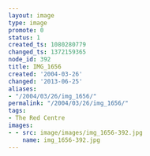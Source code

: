 ```yaml
---
layout: image
type: image
promote: 0
status: 1
created_ts: 1080280779
changed_ts: 1372159365
node_id: 392
title: IMG_1656
created: '2004-03-26'
changed: '2013-06-25'
aliases:
- "/2004/03/26/img_1656/"
permalink: "/2004/03/26/img_1656/"
tags:
- The Red Centre
images:
- - src: image/images/img_1656-392.jpg
    name: img_1656-392.jpg
---
```


